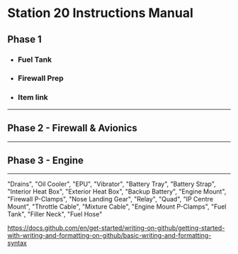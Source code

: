 # Station 20 Instructions Manual 

## **Phase 1**

- ### Fuel Tank

- ### Firewall Prep

- ### Item link

***

## **Phase 2 - Firewall & Avionics**

***

## **Phase 3 - Engine** 

***

"Drains", "Oil Cooler", "EPU", "Vibrator", "Battery Tray", "Battery Strap", 
    "Interior Heat Box", "Exterior Heat Box", "Backup Battery", "Engine Mount",
    "Firewall P-Clamps", "Nose Landing Gear", "Relay", "Quad", "IP Centre Mount",
    "Throttle Cable", "Mixture Cable", "Engine Mount P-Clamps", "Fuel Tank", "Filler Neck",
    "Fuel Hose"

https://docs.github.com/en/get-started/writing-on-github/getting-started-with-writing-and-formatting-on-github/basic-writing-and-formatting-syntax
